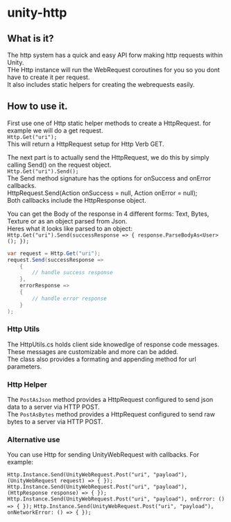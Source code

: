 # unity-http

## What is it?
The http system has a quick and easy API forw making http requests within Unity.  
THe Http instance will run the WebRequest coroutines for you so you dont have to create it per request.  
It also includes static helpers for creating the webrequests easily.  
 
## How to use it.
First use one of Http static helper methods to create a HttpRequest. for example we will do a get request.  
`Http.Get("uri");`  
This will return a HttpRequest setup for Http Verb GET.  

The next part is to actually send the HttpRequest, we do this by simply calling Send() on the request object.  
`Http.Get("uri").Send();`  
The Send method signature has the options for onSuccess and onError callbacks.  
HttpRequest.Send(Action<HttpResponse> onSuccess = null, Action<HttpResponse> onError = null);  
Both callbacks include the HttpResponse object.  

You can get the Body of the response in 4 different forms: Text, Bytes, Texture or as an object parsed from Json.  
Heres what it looks like parsed to an object:  
`Http.Get("uri").Send(successResponse => { response.ParseBodyAs<User>(); });`  

```c#
var request = Http.Get("uri");
request.Send(successResponse => 
    {
        // handle success response
    },
    errorResponse => 
    {
        // handle error response
    }
);
```

### Http Utils
The HttpUtils.cs holds client side knowedlge of response code messages. These messages are customizable and more can be added.  
The class also provides a formating and appending method for url parameters.  

### Http Helper 
The `PostAsJson` method provides a HttpRequest configured to send json data to a server via HTTP POST.  
The `PostAsBytes` method provides a HttpRequest configured to send raw bytes to a server via HTTP POST.  

### Alternative use
You can use Http for sending UnityWebRequest with callbacks. For example:  

`Http.Instance.Send(UnityWebRequest.Post("uri", "payload"), (UnityWebRequest request) => { });`
`Http.Instance.Send(UnityWebRequest.Post("uri", "payload"), (HttpResponse response) => { });`
`Http.Instance.Send(UnityWebRequest.Post("uri", "payload"), onError: () => { });`
`Http.Instance.Send(UnityWebRequest.Post("uri", "payload"), onNetworkError: () => { });`
